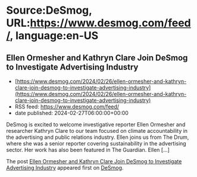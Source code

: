# Source:DeSmog, URL:https://www.desmog.com/feed/, language:en-US

## Ellen Ormesher and Kathryn Clare Join DeSmog to Investigate Advertising Industry
 - [https://www.desmog.com/2024/02/26/ellen-ormesher-and-kathryn-clare-join-desmog-to-investigate-advertising-industry](https://www.desmog.com/2024/02/26/ellen-ormesher-and-kathryn-clare-join-desmog-to-investigate-advertising-industry)
 - RSS feed: https://www.desmog.com/feed/
 - date published: 2024-02-27T06:00:00+00:00

<p>DeSmog is excited to welcome investigative reporter Ellen Ormesher and researcher Kathryn Clare to our team focused on climate accountability in the advertising and public relations industry. Ellen joins us from The Drum, where she was a senior reporter covering sustainability in the advertising sector. Her work has also been featured in The Guardian. Ellen [&#8230;]</p>
<p>The post <a href="https://www.desmog.com/2024/02/26/ellen-ormesher-and-kathryn-clare-join-desmog-to-investigate-advertising-industry/">Ellen Ormesher and Kathryn Clare Join DeSmog to Investigate Advertising Industry</a> appeared first on <a href="https://www.desmog.com">DeSmog</a>.</p>

